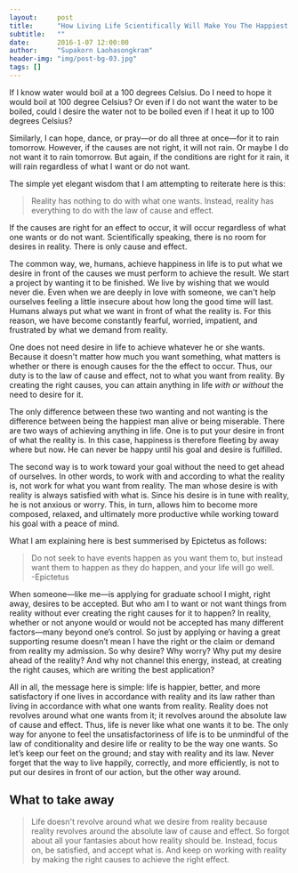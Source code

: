 ```yaml
---
layout:     post
title:      "How Living Life Scientifically Will Make You The Happiest Person Alive"
subtitle:   ""
date:       2016-1-07 12:00:00
author:     "Supakorn Laohasongkram"
header-img: "img/post-bg-03.jpg"
tags: []
---
```


<p>If I know water would boil at a 100 degrees Celsius. Do I need to hope it would boil at 100 degree Celsius? Or even if I do not want the water to be boiled, could I desire the water not to be boiled even if I heat it up to 100 degrees Celsius?</p>

<p>Similarly, I can hope, dance, or pray—or do all three at once—for it to rain tomorrow. However, if the causes are not right, it will not rain. Or maybe I do not want it to rain tomorrow. But again, if the conditions are right for it rain, it will rain regardless of what I want or do not want.</p>

<p>The simple yet elegant wisdom that I am attempting to reiterate here is this:</p>

<blockquote>Reality has nothing to do with what one wants. Instead, reality has everything to do with the law of cause and effect.</blockquote> 

<p>If the causes are right for an effect to occur, it will occur regardless of what one wants or do not want. Scientifically speaking, there is no room for desires in reality. There is only cause and effect.</p>

<p>The common way, we, humans, achieve happiness in life is to put what we desire in front of the causes we must perform to achieve the result. We start a project by wanting it to be finished. We live by wishing that we would never die. Even when we are deeply in love with someone, we can't help ourselves feeling a little insecure about how long the good time will last. Humans always put what we want in front of what the reality is. For this reason, we have become constantly fearful, worried, impatient, and frustrated by what we demand from reality.</p>

<p>One does not need desire in life to achieve whatever he or she wants. Because it doesn't matter how much you want something, what matters is whether or there is enough causes for the the effect to occur. Thus, our duty is to the law of cause and effect, not to what you want from reality. By creating the right causes, you can attain anything in life <em>with or without</em> the need to desire for it.</p>

<p>The only difference between these two wanting and not wanting is the difference between being the happiest man alive or being miserable. There are two ways of achieving anything in life. One is to put your desire in front of what the reality is. In this case, happiness is therefore fleeting by away where but now. He can never be happy until his goal and desire is fulfilled. </p>

<p>The second way is to work toward your goal without the need to get ahead of ourselves. In other words, to work with and according to what the reality is, not work for what you want from reality. The man whose desire is with reality is always satisfied with what is. Since his desire is in tune with reality, he is not anxious or worry. This, in turn, allows him to become more composed, relaxed, and ultimately more productive while working toward his goal with a peace of mind.</p>

<p>What I am explaining here is best summerised by Epictetus as follows:</p>

<blockquote>Do not seek to have events happen as you want them to, but instead want them to happen as they do happen, and your life will go well.<br>-Epictetus</blockquote>

<p>When someone—like me—is applying for graduate school I might, right away, desires to be accepted. But who am I to want or not want things from reality without ever creating the right causes for it to happen? In reality, whether or not anyone would or would not be accepted has many different factors—many beyond one’s control. So just by applying or having a great supporting resume doesn’t mean I have the right or the claim or demand from reality my admission. So why desire? Why worry? Why put my desire ahead of the reality? And why not channel this energy, instead, at creating the right causes, which are writing the best application?</p>

<p>All in all, the message here is simple: life is happier, better, and more satisfactory if one lives in accordance with reality and its law rather than living in accordance with what one wants from reality. Reality does not revolves around what one wants from it; it revolves around the absolute law of cause and effect. Thus, life is never like what one wants it to be. The only way for anyone to feel the unsatisfactoriness of life is to be unmindful of the law of conditionality and desire life or reality to be the way one wants. So let’s keep our feet on the ground; and stay with reality and its law. Never forget that the way to live happily, correctly, and more efficiently, is not to put our desires in front of our action, but the other way around.</p>

<h2 class="section-heading">What to take away</h2>

<blockquote>
	Life doesn't revolve around what we desire from reality because reality revolves around the absolute law of cause and effect. So forgot about all your fantasies about how reality should be. Instead, focus on, be satisfied, and accept what is. And keep on working with reality by making the right causes to achieve the right effect. 
</blockquote>